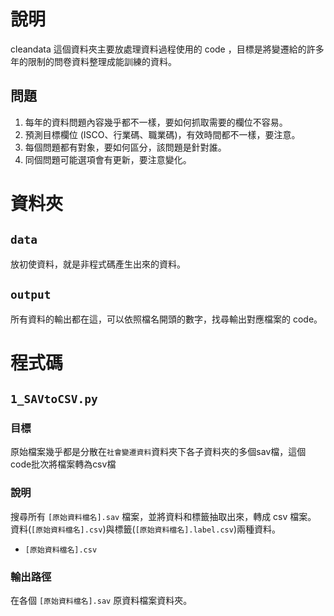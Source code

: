 # 說明
cleandata 這個資料夾主要放處理資料過程使用的 code ，目標是將變遷給的許多年的限制的問卷資料整理成能訓練的資料。
## 問題
1. 每年的資料問題內容幾乎都不一樣，要如何抓取需要的欄位不容易。
2. 預測目標欄位 (ISCO、行業碼、職業碼)，有效時間都不一樣，要注意。
3. 每個問題都有對象，要如何區分，該問題是針對誰。
4. 同個問題可能選項會有更新，要注意變化。


# 資料夾
##  `data` 
放初使資料，就是非程式碼產生出來的資料。
## `output` 
所有資料的輸出都在這，可以依照檔名開頭的數字，找尋輸出對應檔案的 code。

# 程式碼
## `1_SAVtoCSV.py`

### 目標

原始檔案幾乎都是分散在`社會變遷資料`資料夾下各子資料夾的多個sav檔，這個code批次將檔案轉為csv檔

### 說明
搜尋所有 `[原始資料檔名].sav` 檔案，並將資料和標籤抽取出來，轉成 csv 檔案。
資料(`[原始資料檔名].csv`)與標籤(`[原始資料檔名].label.csv`)兩種資料。
- `[原始資料檔名].csv`

### 輸出路徑

在各個 `[原始資料檔名].sav` 原資料檔案資料夾。

